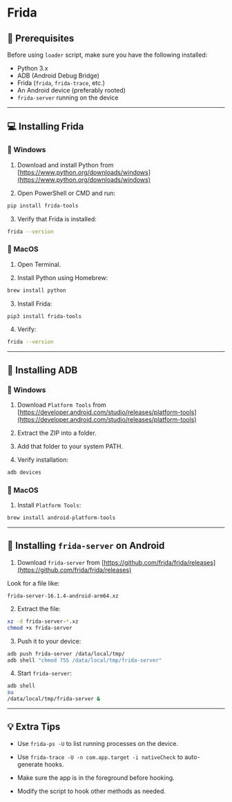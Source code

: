 # Frida

## 🧰 Prerequisites

Before using `loader` script, make sure you have the following installed:

- Python 3.x
- ADB (Android Debug Bridge)
- Frida (`frida`, `frida-trace`, etc.)
- An Android device (preferably rooted)
- `frida-server` running on the device

---

## 💻 Installing Frida

### 🔹 Windows

1. Download and install Python from [https://www.python.org/downloads/windows](https://www.python.org/downloads/windows)

2. Open PowerShell or CMD and run:

```bash
pip install frida-tools
```

3. Verify that Frida is installed:

```bash
frida --version
```

### 🔹 MacOS
1. Open Terminal.

2. Install Python using Homebrew:

```bash
brew install python
```

3. Install Frida:

```bash
pip3 install frida-tools
```

4. Verify:

```bash
frida --version
```

---

## 🔧 Installing ADB

### 🔹 Windows

1. Download `Platform Tools` from [https://developer.android.com/studio/releases/platform-tools](https://developer.android.com/studio/releases/platform-tools)

2. Extract the ZIP into a folder.

3. Add that folder to your system PATH.

4. Verify installation:

```bash
adb devices
```

### 🔹 MacOS

1. Install `Platform Tools`:

```bash
brew install android-platform-tools
```

---

## 📲 Installing `frida-server` on Android

1. Download `frida-server` from [https://github.com/frida/frida/releases](https://github.com/frida/frida/releases)

Look for a file like:

```pgsql
frida-server-16.1.4-android-arm64.xz
```

2. Extract the file:

```bash
xz -d frida-server-*.xz
chmod +x frida-server

```

3. Push it to your device:

```bash
adb push frida-server /data/local/tmp/
adb shell "chmod 755 /data/local/tmp/frida-server"
```

4. Start `frida-server`:

```bash
adb shell
su
/data/local/tmp/frida-server &
```

---

## 💡 Extra Tips

- Use `frida-ps -U` to list running processes on the device.

- Use `frida-trace -U -n com.app.target -i nativeCheck` to auto-generate hooks.

- Make sure the app is in the foreground before hooking.

- Modify the script to hook other methods as needed.
